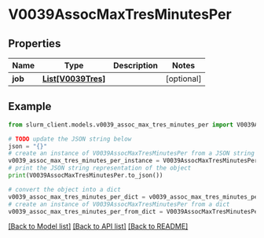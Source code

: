 # V0039AssocMaxTresMinutesPer


## Properties

Name | Type | Description | Notes
------------ | ------------- | ------------- | -------------
**job** | [**List[V0039Tres]**](V0039Tres.md) |  | [optional] 

## Example

```python
from slurm_client.models.v0039_assoc_max_tres_minutes_per import V0039AssocMaxTresMinutesPer

# TODO update the JSON string below
json = "{}"
# create an instance of V0039AssocMaxTresMinutesPer from a JSON string
v0039_assoc_max_tres_minutes_per_instance = V0039AssocMaxTresMinutesPer.from_json(json)
# print the JSON string representation of the object
print(V0039AssocMaxTresMinutesPer.to_json())

# convert the object into a dict
v0039_assoc_max_tres_minutes_per_dict = v0039_assoc_max_tres_minutes_per_instance.to_dict()
# create an instance of V0039AssocMaxTresMinutesPer from a dict
v0039_assoc_max_tres_minutes_per_from_dict = V0039AssocMaxTresMinutesPer.from_dict(v0039_assoc_max_tres_minutes_per_dict)
```
[[Back to Model list]](../README.md#documentation-for-models) [[Back to API list]](../README.md#documentation-for-api-endpoints) [[Back to README]](../README.md)


